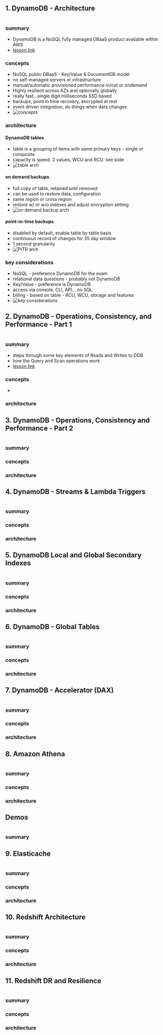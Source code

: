 ## 1. DynamoDB - Architecture

#

### summary

- DynamoDB is a NoSQL fully managed DBaaS product available within AWS
- [lesson link](https://learn.cantrill.io/courses/730712/lectures/15601347)

### concepts

- NoSQL public DBaaS - Key/Value & DocumentDB model
- no self-managed servers or infrastructure
- manual/automatic provisioned performance in/out or ondemand
- Highly resilient across AZs and optionally globally
- really fast...single digit milliseconds SSD based
- backups, point in time recovery, encrypted at rest
- event driven integration, do things when data changes
- ![concepts](img/nosqlDDBconcepts.png)

### architecture

#### DynamoDB tables

- table is a grouping of items with same primary keys - single or composite
- capacity is speed. 2 values, WCU and RCU. see slide
- ![table arch](img/nosqlDDBarch.png)

#### on demand backups

- full copy of table, retained until removed
- can be used to restore data, configuration
- same region or cross region
- restore w/ or w/o indexes and adjust encryption setting
- ![on demand backup arch](img/nosqlDDBondemand.png)

#### point-in-time backups

- disabled by default, enable table by table basis
- continuous record of changes for 35 day window
- 1 second granularity
- ![PITR arch](img/nosqlDDBpitr.png)

### key considerations

- NoSQL - preference DynamoDB for the exam
- relational data questions - probably not DynamoDB
- Key/Value - preference is DynamoDB
- access via console, CLI, API....no SQL
- billing - based on table - RCU, WCU, storage and features
- ![key considerations](img/nosqlDDBkeys.png)

## 2. DynamoDB - Operations, Consistency, and Performance - Part 1

#

### summary
- steps through some key elements of Reads and Writes to DDB
- how the Query and Scan operations work
- [lesson link](https://learn.cantrill.io/courses/730712/lectures/15601351)
### concepts
- 
### architecture

## 3. DynamoDB - Operations, Consistency and Performance - Part 2

#

### summary

### concepts

### architecture

## 4. DynamoDB - Streams & Lambda Triggers

#

### summary

### concepts

### architecture

## 5. DynamoDB Local and Global Secondary Indexes

#

### summary

### concepts

### architecture

## 6. DynamoDB - Global Tables

#

### summary

### concepts

### architecture

## 7. DynamoDB - Accelerator (DAX)

#

### summary

### concepts

### architecture

## 8. Amazon Athena

#

### summary

### concepts

### architecture

## Demos

#

### summary

## 9. Elasticache

#

### summary

### concepts

### architecture

## 10. Redshift Architecture

#

### summary

### concepts

### architecture

## 11. Redshift DR and Resilience

#

### summary

### concepts

### architecture
